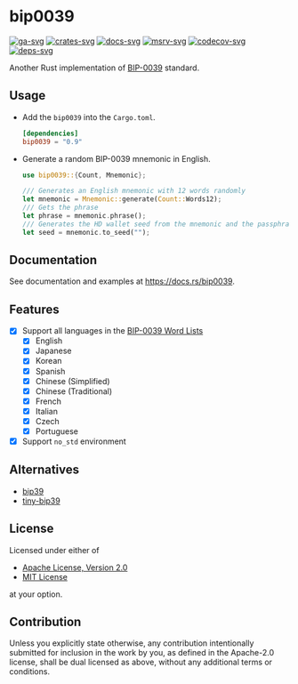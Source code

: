 # bip0039

[![ga-svg]][ga-url]
[![crates-svg]][crates-url]
[![docs-svg]][docs-url]
[![msrv-svg]][msrv-url]
[![codecov-svg]][codecov-url]
[![deps-svg]][deps-url]

[ga-svg]: https://github.com/koushiro/bip0039/workflows/test/badge.svg
[ga-url]: https://github.com/koushiro/bip0039/actions
[crates-svg]: https://img.shields.io/crates/v/bip0039
[crates-url]: https://crates.io/crates/bip0039
[docs-svg]: https://docs.rs/bip0039/badge.svg
[docs-url]: https://docs.rs/bip0039
[msrv-svg]: https://img.shields.io/badge/rustc-1.56+-blue.svg
[msrv-url]: https://blog.rust-lang.org/2021/10/21/Rust-1.56.0.html
[codecov-svg]: https://img.shields.io/codecov/c/github/koushiro/bip0039
[codecov-url]: https://codecov.io/gh/koushiro/bip0039
[deps-svg]: https://deps.rs/repo/github/koushiro/bip0039/status.svg
[deps-url]: https://deps.rs/repo/github/koushiro/bip0039

Another Rust implementation of [BIP-0039](https://github.com/bitcoin/bips/blob/master/bip-0039.mediawiki) standard.

## Usage

- Add the `bip0039` into the `Cargo.toml`.

  ```toml
  [dependencies]
  bip0039 = "0.9"
  ```

- Generate a random BIP-0039 mnemonic in English.
  ```rust
  use bip0039::{Count, Mnemonic};

  /// Generates an English mnemonic with 12 words randomly
  let mnemonic = Mnemonic::generate(Count::Words12);
  /// Gets the phrase
  let phrase = mnemonic.phrase();
  /// Generates the HD wallet seed from the mnemonic and the passphrase.
  let seed = mnemonic.to_seed("");
  ```

## Documentation

See documentation and examples at https://docs.rs/bip0039.

## Features

- [x] Support all languages in the [BIP-0039 Word Lists](https://github.com/bitcoin/bips/blob/master/bip-0039/bip-0039-wordlists.md)
  - [x] English
  - [x] Japanese
  - [x] Korean
  - [x] Spanish
  - [x] Chinese (Simplified)
  - [x] Chinese (Traditional)
  - [x] French
  - [x] Italian
  - [x] Czech
  - [x] Portuguese
- [x] Support `no_std` environment

## Alternatives

- [bip39](https://github.com/rust-bitcoin/rust-bip39)
- [tiny-bip39](https://github.com/maciejhirsz/tiny-bip39)

## License

Licensed under either of

- [Apache License, Version 2.0](LICENSE-APACHE)
- [MIT License](LICENSE-MIT)

at your option.

## Contribution

Unless you explicitly state otherwise, any contribution intentionally submitted
for inclusion in the work by you, as defined in the Apache-2.0 license, shall be
dual licensed as above, without any additional terms or conditions.
